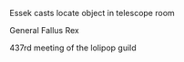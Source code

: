 Essek casts locate object in telescope room

General Fallus Rex

437rd meeting of the lolipop guild

